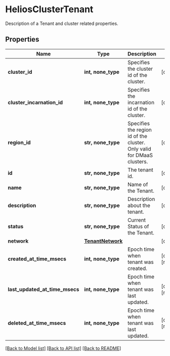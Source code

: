 # HeliosClusterTenant

Description of a Tenant and cluster related properties.

## Properties
Name | Type | Description | Notes
------------ | ------------- | ------------- | -------------
**cluster_id** | **int, none_type** | Specifies the cluster id of the cluster. | [optional] 
**cluster_incarnation_id** | **int, none_type** | Specifies the incarnation id of the cluster. | [optional] 
**region_id** | **str, none_type** | Specifies the region id of the cluster. Only valid for DMaaS clusters. | [optional] 
**id** | **str, none_type** | The tenant id. | [optional] 
**name** | **str, none_type** | Name of the Tenant. | [optional] 
**description** | **str, none_type** | Description about the tenant. | [optional] 
**status** | **str, none_type** | Current Status of the Tenant. | [optional] 
**network** | [**TenantNetwork**](TenantNetwork.md) |  | [optional] 
**created_at_time_msecs** | **int, none_type** | Epoch time when tenant was created. | [optional] [readonly] 
**last_updated_at_time_msecs** | **int, none_type** | Epoch time when tenant was last updated. | [optional] [readonly] 
**deleted_at_time_msecs** | **int, none_type** | Epoch time when tenant was last updated. | [optional] [readonly] 

[[Back to Model list]](../README.md#documentation-for-models) [[Back to API list]](../README.md#documentation-for-api-endpoints) [[Back to README]](../README.md)


